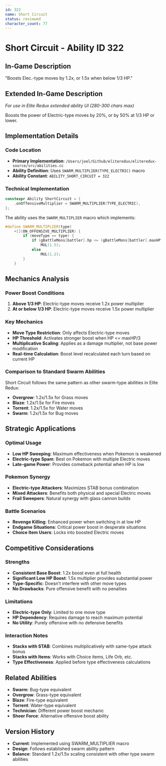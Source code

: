 ```yaml
---
id: 322
name: Short Circuit
status: reviewed
character_count: 77
---
```


# Short Circuit - Ability ID 322

## In-Game Description
"Boosts Elec.-type moves by 1.2x, or 1.5x when below 1/3 HP."

## Extended In-Game Description
*For use in Elite Redux extended ability UI (280-300 chars max)*

Boosts the power of Electric-type moves by 20%, or by 50% at 1/3 HP or lower.

## Implementation Details

### Code Location
- **Primary Implementation**: `/Users/joel/Github/eliteredux/eliteredux-source/src/abilities.cc`
- **Ability Definition**: Uses `SWARM_MULTIPLIER(TYPE_ELECTRIC)` macro
- **Ability Constant**: `ABILITY_SHORT_CIRCUIT = 322`

### Technical Implementation
```cpp
constexpr Ability ShortCircuit = {
    .onOffensiveMultiplier = SWARM_MULTIPLIER(TYPE_ELECTRIC),
};
```

The ability uses the `SWARM_MULTIPLIER` macro which implements:
```cpp
#define SWARM_MULTIPLIER(type)                                               \
    +[](ON_OFFENSIVE_MULTIPLIER) {                                           \
        if (moveType == type) {                                              \
            if (gBattleMons[battler].hp <= (gBattleMons[battler].maxHP / 3)) \
                MUL(1.5);                                                    \
            else                                                             \
                MUL(1.2);                                                    \
        }                                                                    \
    }
```

## Mechanics Analysis

### Power Boost Conditions
1. **Above 1/3 HP**: Electric-type moves receive 1.2x power multiplier
2. **At or below 1/3 HP**: Electric-type moves receive 1.5x power multiplier

### Key Mechanics
- **Move Type Restriction**: Only affects Electric-type moves
- **HP Threshold**: Activates stronger boost when HP <= maxHP/3
- **Multiplicative Scaling**: Applies as a damage multiplier, not base power modification
- **Real-time Calculation**: Boost level recalculated each turn based on current HP

### Comparison to Standard Swarm Abilities
Short Circuit follows the same pattern as other swarm-type abilities in Elite Redux:
- **Overgrow**: 1.2x/1.5x for Grass moves
- **Blaze**: 1.2x/1.5x for Fire moves  
- **Torrent**: 1.2x/1.5x for Water moves
- **Swarm**: 1.2x/1.5x for Bug moves

## Strategic Applications

### Optimal Usage
- **Low HP Sweeping**: Maximum effectiveness when Pokemon is weakened
- **Electric-type Spam**: Best on Pokemon with multiple Electric moves
- **Late-game Power**: Provides comeback potential when HP is low

### Pokemon Synergy
- **Electric-type Attackers**: Maximizes STAB bonus combination
- **Mixed Attackers**: Benefits both physical and special Electric moves
- **Frail Sweepers**: Natural synergy with glass cannon builds

### Battle Scenarios
- **Revenge Killing**: Enhanced power when switching in at low HP
- **Endgame Situations**: Critical power boost in desperate situations
- **Choice Item Users**: Locks into boosted Electric moves

## Competitive Considerations

### Strengths
- **Consistent Base Boost**: 1.2x boost even at full health
- **Significant Low HP Boost**: 1.5x multiplier provides substantial power
- **Type-Specific**: Doesn't interfere with other move types
- **No Drawbacks**: Pure offensive benefit with no penalties

### Limitations
- **Electric-type Only**: Limited to one move type
- **HP Dependency**: Requires damage to reach maximum potential
- **No Utility**: Purely offensive with no defensive benefits

### Interaction Notes
- **Stacks with STAB**: Combines multiplicatively with same-type attack bonus
- **Stacks with Items**: Works with Choice items, Life Orb, etc.
- **Type Effectiveness**: Applied before type effectiveness calculations

## Related Abilities
- **Swarm**: Bug-type equivalent 
- **Overgrow**: Grass-type equivalent
- **Blaze**: Fire-type equivalent
- **Torrent**: Water-type equivalent
- **Technician**: Different power boost mechanic
- **Sheer Force**: Alternative offensive boost ability

## Version History
- **Current**: Implemented using SWARM_MULTIPLIER macro
- **Design**: Follows established swarm ability pattern
- **Balance**: Standard 1.2x/1.5x scaling consistent with other type swarm abilities